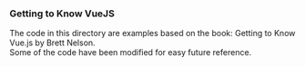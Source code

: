 ### Getting to Know VueJS
The code in this directory are examples based on the book: Getting to Know Vue.js by Brett Nelson.    
Some of the code have been modified for easy future reference.